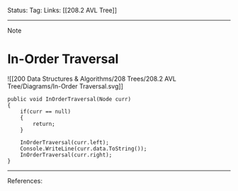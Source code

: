 Status: 
Tag:
Links: [[208.2 AVL Tree]]

---
> [!note] 
>  # In-Order Traversal

![[200 Data Structures & Algorithms/208 Trees/208.2 AVL Tree/Diagrams/In-Order Traversal.svg]]



``` run-csharp 
public void InOrderTraversal(Node curr)
{
	if(curr == null)
	{
		return;
	}
	
	InOrderTraversal(curr.left);
	Console.WriteLine(curr.data.ToString());
	InOrderTraversal(curr.right);
}
```

---
References: